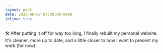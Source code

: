 ```yaml
---
layout: post
date: 2025-06-07 07:59:00-0400
inline: true
---
```


:hammer_and_wrench: After putting it off for way too long, I finally rebuilt my personal website. It's cleaner, more up to date, and a little closer to how I want to present my work (for now).